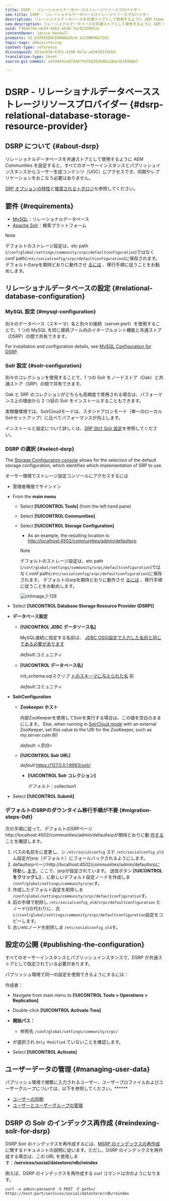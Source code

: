 ```yaml
---
title: DSRP - リレーショナルデータベースストレージリソースプロバイダー
seo-title: DSRP - リレーショナルデータベースストレージリソースプロバイダー
description: リレーショナルデータベースを共通ストアとして使用するように AEM Communities を設定する
seo-description: リレーショナルデータベースを共通ストアとして使用するように AEM Communities を設定する
uuid: f364e7da-ee54-4ab2-a630-7ec9239005ac
contentOwner: Janice Kendall
products: SG_EXPERIENCEMANAGER/6.4/COMMUNITIES
topic-tags: administering
content-type: reference
discoiquuid: d23acb18-6761-4290-9e7a-a434582791bd
translation-type: tm+mt
source-git-commit: ad744e91e8f94d7fefb939209ba186e3b18496b7

---
```



# DSRP - リレーショナルデータベースストレージリソースプロバイダー {#dsrp-relational-database-storage-resource-provider}

## DSRP について {#about-dsrp}

リレーショナルデータベースを共通ストアとして使用するように AEM Communities を設定すると、すべてのオーサーインスタンスとパブリッシュインスタンスからユーザー生成コンテンツ（UGC）にアクセスでき、同期やレプリケーションをおこなう必要はありません。

[SRP オプションの特性](working-with-srp.md#characteristics-of-srp-options)と[推奨されるトポロジ](topologies.md)も参照してください。

## 要件 {#requirements}

* [MySQL](#mysql-configuration)：リレーショナルデータベース
* [Apache Solr](#solr-configuration)：検索プラットフォーム

>[!NOTE]
>
>デフォルトのストレージ設定は、etc path (`/conf/global/settings/community/srpc/defaultconfiguration`)ではなくconf path(`/etc/socialconfig/srpc/defaultconfiguration`)に保存されます。 デフォルトのsrpを期待どおりに動作させ [るには](#migration-steps-0dt) 、移行手順に従うことをお勧めします。


## リレーショナルデータベースの設定 {#relational-database-configuration}

### MySQL 設定 {#mysql-configuration}

別々のデータベース（スキーマ）名と別々の接続（server:port）を使用することで、1 つの MySQL を同じ接続プール内のイネーブルメント機能と共通ストア（DSRP）の間で共有できます。

For installation and configuration details, see [MySQL Configuration for DSRP](dsrp-mysql.md).

### Solr 設定 {#solr-configuration}

別々のコレクションを使用することで、1 つの Solr をノードストア（Oak）と共通ストア（SRP）の間で共有できます。

Oak と SRP のコレクションがどちらも高頻度で使用される場合は、パフォーマンス上の理由から 2 つ目の Solr をインストールすることもできます。

実稼働環境では、SolrCloudモードは、スタンドアロンモード（単一のローカルSolrセットアップ）に比べてパフォーマンスが向上します。

インストールと設定について詳しくは、[SRP 向け Solr 設定](solr.md)を参照してください。

### DSRP の選択 {#select-dsrp}

The [Storage Configuration console](srp-config.md) allows for the selection of the default storage configuration, which identifies which implementation of SRP to use.

オーサー環境でストレージ設定コンソールにアクセスするには

* 管理者権限でサインイン
* From the **main menu**

   * Select **[!UICONTROL Tools]** (from the left hand pane)
   * Select **[!UICONTROL Communities]**
   * Select **[!UICONTROL Storage Configuration]**

      * As an example, the resulting location is: [http://localhost:4502/communities/admin/defaultsrp](http://localhost:4502/communities/admin/defaultsrp)
      >[!NOTE]
      >
      >デフォルトのストレージ設定は、etc path (`/conf/global/settings/community/srpc/defaultconfiguration`)ではなくconf path(`/etc/socialconfig/srpc/defaultconfiguration`)に保存されます。 デフォルトのsrpを期待どおりに動作させ [るには](#migration-steps-0dt) 、移行手順に従うことをお勧めします。

      ![chlimage_1-128](assets/chlimage_1-128.png)

* Select **[!UICONTROL Database Storage Resource Provider (DSRP)]**
* **データベース設定**

   * **[!UICONTROL JDBC データソース名]**

      MySQL接続に指定する名前は、 [JDBC OSGi設定で入力した名前と同じである必要があります](dsrp-mysql.md#configurejdbcconnections)

      *default*:コミュニティ

   * **[!UICONTROL データベース名]**

      init_schema.sqlスクリプ [トのスキーマに与えられた名](dsrp-mysql.md#obtain-the-sql-script) 前

      *default*:コミュニティ

* **SolrConfiguration**

   * **[](https://cwiki.apache.org/confluence/display/solr/Using+ZooKeeper+to+Manage+Configuration+Files)Zookeeper ホスト&#x200B;**

      内部ZooKeeperを使用してSolrを実行する場合は、この値を空白のままにします。 Else, when running in [SolrCloud mode](solr.md#solrcloud-mode) with an external ZooKeeper, set this value to the URI for the ZooKeeper, such as *my.server.com:80*

      *default*: *&lt;空白>*

   * **[!UICONTROL Solr URL]**

      *default*:https://127.0.0.1:8983/solr/

      * **[!UICONTROL Solr コレクション]**

         *デフォルト*：collection1

* Select **[!UICONTROL Submit]**

### デフォルトのSRPのダウンタイム移行手順が不要 {#migration-steps-0dt}

次の手順に従って、デフォルトのSRPページhttp://localhost:4502/communities/admin/defaultsrpが期待どおりに動 [作する](http://localhost:4502/communities/admin/defaultsrp) ことを確認します。

1. パスの名前をに変更し、シ `/etc/socialconfig` ステ `/etc/socialconfig_old`ム設定がjsrp（デフォルト）にフォールバックされるようにします。
1. defaultsrpページhttp://localhost:4502/communities/admin/defaultsrpに移動し [ます](http://localhost:4502/communities/admin/defaultsrp)。ここで、jsrpが設定されています。 送信ボタン **[!UICONTROL をクリックし]** 、に新しいデフォルト設定ノードを作成しま `/conf/global/settings/community/srpc`す。
1. 作成したデフォルト設定を削除しま `/conf/global/settings/community/srpc/defaultconfiguration`す。
1. 前の手順で削除し `/etc/socialconfig_old/srpc/defaultconfiguration` たノード()の代わりに、古い`/conf/global/settings/community/srpc/defaultconfiguration`設定をコピーします。
1. 古いetcノードを削除しま `/etc/socialconfig_old`す。

## 設定の公開 {#publishing-the-configuration}

すべてのオーサーインスタンスとパブリッシュインスタンスで、DSRP が共通ストアとして指定されている必要があります。

パブリッシュ環境で同一の設定を使用できるようにするには：

作成者：

* Navigate from main menu to **[!UICONTROL Tools > Operations > Replication]**
* Double-click **[!UICONTROL Activate Tree]**
* **開始パス：**

   * 参照先 `/conf/global/settings/community/srpc/`

* が選択され `Only Modified` ていないことを確認します。
* Select **[!UICONTROL Activate]**

## ユーザーデータの管理 {#managing-user-data}

パブリッシュ環境で頻繁に入力されるユーザー、ユーザープロファイルおよびユーザーグループについては、以下を参照してください。******

* [ユーザーの同期](sync.md)
* [ユーザーとユーザーグループの管理](users.md)

## DSRP の Solr のインデックス再作成 {#reindexing-solr-for-dsrp}

DSRP Solr のインデックスを再作成するには、[MSRP のインデックスの再作成](msrp.md#msrp-reindex-tool)に関するドキュメントの説明に従います。ただし、DSRP のインデックスを再作成する場合は、この URL を使用します：**/services/social/datastore/rdb/reindex**

例えば、DSRP のインデックスを再作成する curl コマンドは次のようになります。

```shell
curl -u admin:password -X POST -F path=/ https://host:port/services/social/datastore/rdb/reindex
```
